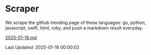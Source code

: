 # Scraper

We scrape the github trending page of these languages: go, python, javascript, swift, html, ruby, and push a markdown result everyday.

[2025-01-18.md](https://github.com/henson/Scraper/blob/master/2025-01-18.md)

Last Updated: 2025-01-18 00:00:02